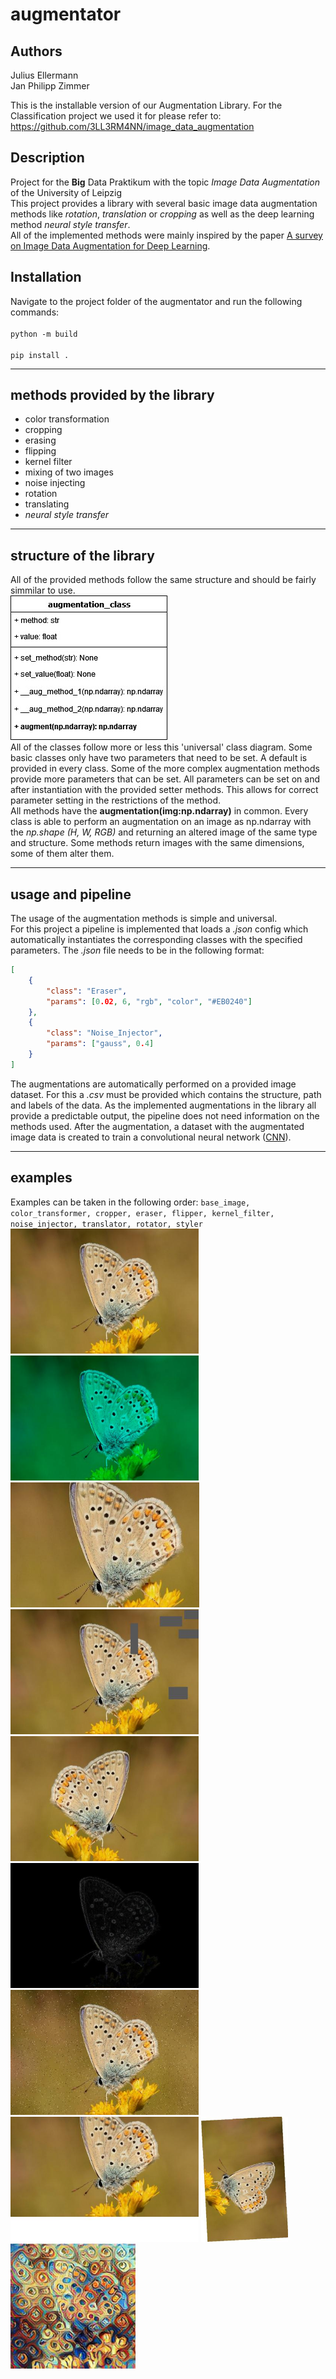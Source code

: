 # augmentator

## Authors
Julius Ellermann<br>
Jan Philipp Zimmer

This is the installable version of our Augmentation Library.
For the Classification project we used it for please refer to:
https://github.com/3LL3RM4NN/image_data_augmentation

## Description
Project for the **Big** Data Praktikum with the topic *Image Data Augmentation* of the University of Leipzig<br>
This project provides a library with several basic image data augmentation methods like *rotation*, *translation* or *cropping* as well as the deep learning method *neural style transfer*.<br>
All of the implemented methods were mainly inspired by the paper [A survey on Image Data Augmentation for Deep Learning](https://doi.org/10.1186/s40537-019-0197-0).

## Installation
Navigate to the project folder of the augmentator and run the following commands:<br><br>
`python -m build`<br><br>
`pip install .`
___
## methods provided by the library
* color transformation
* cropping
* erasing
* flipping
* kernel filter
* mixing of two images
* noise injecting
* rotation
* translating
* *neural style transfer*

___
## structure of the library
All of the provided methods follow the same structure and should be fairly simmilar to use.<br>
![universal_class_diagram](/assets/augmentation_class.jpg)<br>
All of the classes follow more or less this 'universal' class diagram. Some basic classes only have two parameters that need to be set. A default is provided in every class. Some of the more complex augmentation methods provide more parameters that can be set. All parameters can be set on and after instantiation with the provided setter methods. This allows for correct parameter setting in the restrictions of the method.<br>
All methods have the **augmentation(img:np.ndarray)** in common. Every class is able to perform an augmentation on an image as np.ndarray with the *np.shape (H, W, RGB)* and returning an altered image of the same type and structure. Some methods return images with the same dimensions, some of them alter them.<br>

___
## usage and pipeline
The usage of the augmentation methods is simple and universal.<br>
For this project a pipeline is implemented that loads a *.json* config which automatically instantiates the corresponding classes with the specified parameters. The *.json* file needs to be in the following format:
```json
[
    {
        "class": "Eraser",
        "params": [0.02, 6, "rgb", "color", "#EB0240"]
    },
    {
        "class": "Noise_Injector",
        "params": ["gauss", 0.4]
    }
]
```
The augmentations are automatically performed on a provided image dataset. For this a *.csv* must be provided which contains the structure, path and labels of the data. As the implemented augmentations in the library all provide a predictable output, the pipeline does not need information on the methods used. After the augmentation, a dataset with the augmentated image data is created to train a convolutional neural network ([CNN](https://de.wikipedia.org/wiki/Convolutional_Neural_Network)).

___
## examples
Examples can be taken in the following order: `base_image, color_transformer, cropper, eraser, flipper, kernel_filter, noise_injector, translator, rotator, styler`<br>
<img src="/assets/base.jpg" height="200" height="200"/>
<img src="/assets/color_transformer.jpg" height="200" height="200"/>
<img src="/assets/cropper.jpg" height="200" height="200"/>
<img src="/assets/eraser.jpg" height="200" height="200"/>
<img src="/assets/flipper.jpg" height="200" height="200"/>
<img src="/assets/kernel_filter.jpg" height="200" height="200"/>
<img src="/assets/noise_injector.jpg" height="200" height="200"/>
<img src="/assets/translator.jpg" height="200" height="200"/>
<img src="/assets/rotator.jpg" height="200" height="200"/>
<img src="/assets/styler.jpg" height="200" height="200"/>
